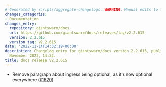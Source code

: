 ```yaml
---
# Generated by scripts/aggregate-changelogs. WARNING: Manual edits to this files will be overwritten.
changes_categories:
- Documentation
changes_entry:
  repository: giantswarm/docs
  url: https://github.com/giantswarm/docs/releases/tag/v2.2.615
  version: 2.2.615
  version_tag: v2.2.615
date: '2022-11-14T14:32:19+00:00'
description: Changelog entry for giantswarm/docs version 2.2.615, published on 14
  November 2022, 14:32.
title: docs release v2.2.615
---
```


- Remove paragraph about ingress being optional, as it's now optional everywhere ([#1620](https://github.com/giantswarm/docs/pull/1620))
